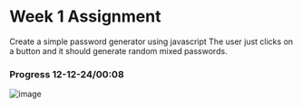 # Week 1 Assignment
Create a simple password generator using javascript The user just clicks on a button and it should generate random mixed passwords.

### Progress 12-12-24/00:08
![image](https://github.com/user-attachments/assets/496a95c7-4862-4045-8936-87fb5889da84)
